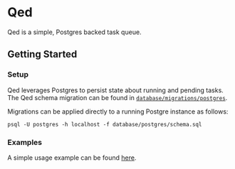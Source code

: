 # Qed

Qed is a simple, Postgres backed task queue.

## Getting Started

### Setup

Qed leverages Postgres to persist state about running and pending tasks. The
Qed schema migration can be found in
[`database/migrations/postgres`](https://github.com/progbits/qed/tree/main/database/postgres).

Migrations can be applied directly to a running Postgre instance as follows:

```shell
psql -U postgres -h localhost -f database/postgres/schema.sql
```

### Examples

A simple usage example can be found [here](https://github.com/progbits/qed/tree/main/examples).
